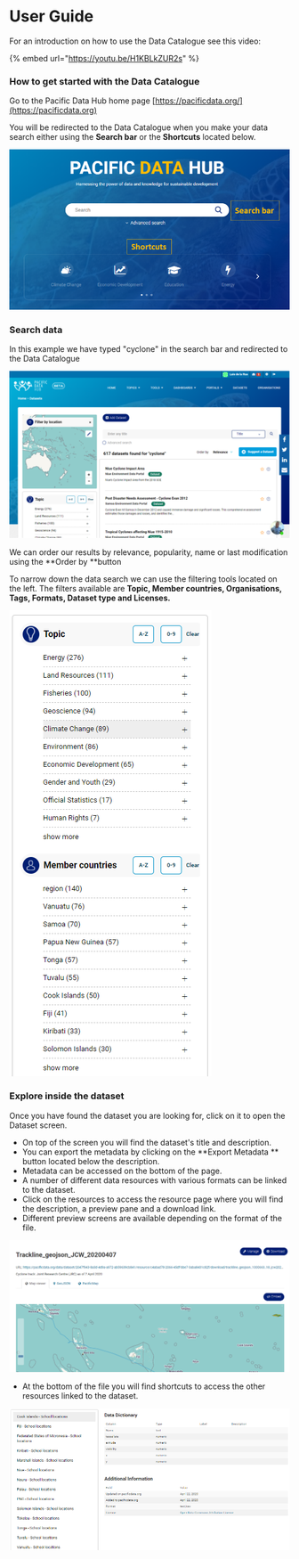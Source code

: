 # User Guide

For an introduction on how to use the Data Catalogue see this video:

{% embed url="https://youtu.be/H1KBLkZUR2s" %}

### How to get started with the Data Catalogue

Go to the Pacific Data Hub home page [https://pacificdata.org/](https://pacificdata.org)

You will be redirected to the Data Catalogue when you make your data search either using the **Search bar** or the **Shortcuts** located below.

![](<../../.gitbook/assets/image (83).png>)

### Search data

In this example we have typed "cyclone" in the search bar and redirected to the Data Catalogue

![](<../../.gitbook/assets/image (81).png>)

We can order our results by relevance, popularity, name or last modification using the **Order by **button

To narrow down the data search we can use the filtering tools located on the left. The filters available are **Topic, Member countries, Organisations, Tags, Formats, Dataset type and Licenses.**

![](<../../.gitbook/assets/image (82).png>)

### Explore inside the dataset

Once you have found the dataset you are looking for, click on it to open the Dataset screen.

* On top of the screen you will find the dataset's title and description.&#x20;
* You can export the metadata by clicking on the **Export Metadata ** button located below the description.
* Metadata can be accessed on the bottom of the page.
* A number of different data resources with various formats can be linked to the dataset.&#x20;
* Click on the resources to access the resource page where you will find the description, a preview pane and a download link.
* Different preview screens are available depending on the format of the file.&#x20;



![](<../../.gitbook/assets/image (80).png>)

* At the bottom of the file you will find shortcuts to access the other resources linked to the dataset.

![](<../../.gitbook/assets/image (84).png>)
